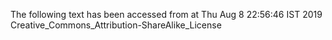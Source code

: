The following text has been accessed from at Thu Aug 8 22:56:46 IST 2019
Creative_Commons_Attribution-ShareAlike_License
